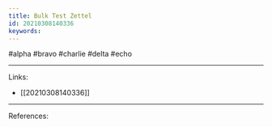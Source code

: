 ```yaml
---
title: Bulk Test Zettel
id: 20210308140336
keywords:
---
```

#alpha #bravo #charlie #delta #echo

---
Links:

- [[20210308140336]]

---
References:
